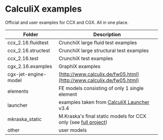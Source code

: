# CalculiX examples

Official and user examples for CCX and CGX. All in one place.

Folder | Description
--- | ---
ccx_2.16.fluidtest | CrunchiX large fluid test examples
ccx_2.16.structest | CrunchiX large structural test examples
ccx_2.16.test	| CrunchiX test examples
cgx_2.16.examples | GraphiX examples
cgx-jet-engine-model | [http://www.calculix.de/fw05.html](http://www.calculix.de/fw05.html)
elements | FE models consisting of only 1 single element
launcher | examples taken from [CalculiX Launcher](http://www.calculixforwin.com/) v3.4
mkraska_static | M.Kraska's final static models for CCX only (see [full project](https://github.com/mkraska/CalculiX-Examples))
other | user models
